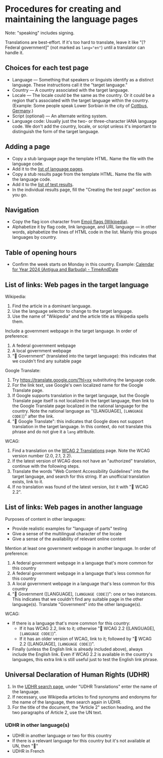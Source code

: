 # Procedures for creating and maintaining the language pages

Note: "speaking" includes signing.

Translations are best-effort. If it's too hard to translate, leave it like "[? Federal government]" (not marked as <code>lang="en"</code>) until a translator can handle it.

## Choices for each test page

* Language — Something that speakers or linguists identify as a distinct language. These instructions call it the "target language."
* Country — A country associated with the target language.
* Locale — The locale could be the same as the country. Or it could be a region that's associated with the target language within the country. (Example: Some people speak Lower Sorbian in the city of [Cottbus, Germany](lang/dsb.html).)
* Script (optional) — An alternate writing system.
* Language code: Usually just the two- or three-character IANA language code. We don't add the country, locale, or script unless it's important to distinguish the form of the target language.

## Adding a page

* Copy a stub language page the template HTML. Name the file with the language code.
* Add it to the [list of language pages](lang-pages.md).
* Copy a stub results page from the template HTML. Name the file with the language code.
* Add it to the [list of test results](research/lang-results.md).
* In the individual results page, fill the "Creating the test page" section as you go.

## Navigation

* Copy the flag icon character from [Emoji flags (Wikipedia)](https://en.wikipedia.org/wiki/Regional_indicator_symbol#Emoji_flag_sequences).
* Alphabetize it by flag code, link language, and URL language — in other words, alphabetize the lines of HTML code in the list. Mainly this groups languages by country.

## Table of opening hours

* Confirm the week starts on Monday in this country. Example: [Calendar for Year 2024 (Antigua and Barbuda) - TimeAndDate](https://www.timeanddate.com/calendar/?year=2024&country=221)


## List of links: Web pages in the target language

Wikipedia:

1. Find the article in a dominant language.
1. Use the language selector to change to the target language.
1. Use the name of "Wikipedia" and the article title as Wikipedia spells them.

Include a government webpage in the target language. In order of preference:

1. A federal government webpage
1. A local government webpage
1. "🙅 Government" (translated into the target language): this indicates that we couldn't find any suitable page 

Google Translate:

1. Try https://translate.google.com/?hl=xx substituting the language code.
1. For the link text, use Google's own localized name for the Google Translate page.
1. If Google supports translation in the target language, but the Google Translate page itself is not localized in the target language, then link to the Google Translate page localized in the national language for the country. Note the national language as "([LANGUAGE], <code>[LANGUAGE CODE]</code>)" after the link.
1. "🙅 Google Translate": this indicates that Google does not support translation in the target language. In this context, do not translate this phrase and do not give it a <code>lang</code> attribute.

WCAG:

1. Find a translation on the [WCAG 2 Translations](https://www.w3.org/WAI/standards-guidelines/wcag/translations/) page. Note the WCAG version number (2.0, 2.1, 2.2).
1. If the latest version of WCAG does not have an "authorized" translation, continue with the following steps.
1. Translate the words "Web Content Accessibility Guidelines" into the target language, and search for this string. If an unofficial translation exists, link to it.
1. If no translation was found of the latest version, list it with "🙅 WCAG 2.2".

## List of links: Web pages in another language

Purposes of content in other languages:

* Provide realistic examples for "language of parts" testing
* Give a sense of the multilingual character of the locale
* Give a sense of the availability of relevant online content

Mention at least one government webpage in another language. In order of preference:

1. A federal government webpage in a language that's more common for this country
1. A federal government webpage in a language that's less common for this country
1. A local government webpage in a language that's less common for this country
1. "🙅 Government ([LANGUAGE], <code>[LANGUAGE CODE]</code>)": one or two instances. This indicates that we couldn't find any suitable page in the other language(s). Translate "Government" into the other language(s).

WCAG:

* If there is a language that's more common for this country:
    * If it has WCAG 2.2, link to it; otherwise "🙅 WCAG 2.2 ([LANGUAGE], <code>[LANGUAGE CODE]</code>)".
    * If it has an older version of WCAG, link to it; followed by "🙅 WCAG 2.2 ([LANGUAGE], <code>[LANGUAGE CODE]</code>)".
* Finally (unless the English link is already included above), always include the English link. Even if WCAG 2.2 is available in the country's languages, this extra link is still useful just to test the English link phrase.

## Universal Declaration of Human Rights (UDHR)

1. In the [UDHR search page](https://www.ohchr.org/en/search?f%5B0%5D=event_type_taxonomy_term_name%3AUniversal%20Declaration%20of%20Human%20Rights), under "UDHR Translations" enter the name of the language.
1. If necessary, use Wikipedia articles to find synonyms and endonyms for the name of the language, then search again in UDHR.
1. For the title of the document, the "Article 2" section heading, and the two paragraphs of Article 2, use the UN text.

### UDHR in other language(s)

* UDHR in another language or two for this country
* If there is a relevant language for this country but it's not available at UN, then "🙅"
* UDHR in French
